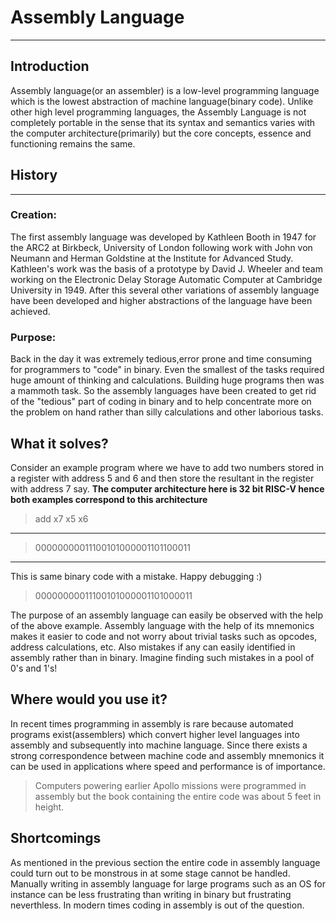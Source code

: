 # Assembly Language
---
## Introduction

Assembly language(or an assembler) is a low-level programming language which is the lowest abstraction of machine language(binary code). Unlike other high level programming languages, the Assembly Language is not completely portable in the sense that its syntax and semantics varies with the computer architecture(primarily) but the core concepts, essence and functioning remains the same.
## History
---
### Creation:
The first assembly language was developed by Kathleen Booth in 1947 for the ARC2 at  Birkbeck, University of London following work with John von Neumann and Herman Goldstine at the Institute for Advanced Study. Kathleen's work was the basis of a prototype by David J. Wheeler and team working on the  Electronic Delay Storage Automatic Computer at Cambridge University in 1949. After this several other variations of assembly language have been developed and higher abstractions of the language have been achieved.

### Purpose:
Back in the day it was extremely tedious,error prone and time consuming for programmers to "code" in binary. Even the smallest of the tasks required huge amount of thinking and calculations. Building huge programs then was a mammoth task. So the assembly languages have been created to get rid of the "tedious" part of coding in binary and to help concentrate more on the problem on hand rather than silly calculations and other laborious tasks.
## What it solves?
Consider an example program where we have to add two numbers stored in a register with address 5 and 6 and then store the resultant in the register with address 7 say. **The computer architecture here is 32 bit RISC-V hence both examples correspond to this architecture**
>    add x7 x5 x6
---
> 00000000011100101000001101100011

---
This is same binary code with a mistake. Happy debugging :)
> 00000000011100101000001101000011

The purpose of an assembly language can easily be observed with the help of the above example. Assembly language with the help of its mnemonics makes it easier to code and not worry about trivial tasks such as opcodes, address calculations, etc. Also mistakes if any can easily identified in assembly rather than in binary. Imagine finding such mistakes in a pool of 0's and 1's!
## Where would you use it?
In recent times programming in assembly is rare because automated programs exist(assemblers) which convert higher level languages into assembly and subsequently into machine language. Since there exists a strong correspondence between machine code and assembly mnemonics it can be used in applications where speed and performance is of importance.
> Computers powering earlier Apollo missions were programmed in assembly but the book containing the entire code was about 5 feet in height.

## Shortcomings
As mentioned in the previous section the entire code in assembly language could turn out to be monstrous in at some stage cannot be handled. Manually writing in assembly language for large programs such as an OS for instance can be less frustrating than writing in binary but frustrating neverthless. In modern times coding in assembly is out of the question.   
